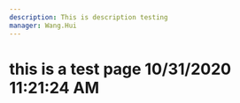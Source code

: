 ```yaml
---
description: This is description testing
manager: Wang.Hui
---
```

# this is a test page 10/31/2020 11:21:24 AM